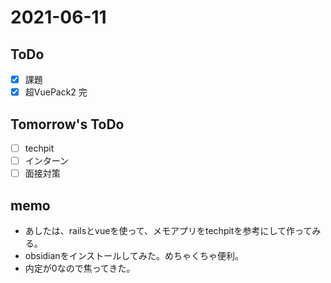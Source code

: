 # 2021-06-11

## ToDo
- [x] 課題
- [x] 超VuePack2 完
## Tomorrow's ToDo
- [ ] techpit
- [ ] インターン
- [ ] 面接対策
## memo
- あしたは、railsとvueを使って、メモアプリをtechpitを参考にして作ってみる。
- obsidianをインストールしてみた。めちゃくちゃ便利。
- 内定が0なので焦ってきた。



